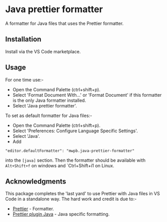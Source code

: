 # Java prettier formatter

A formatter for Java files that uses the Prettier formatter.

## Installation

Install via the VS Code marketplace.

## Usage

For one time use:-

* Open the Command Palette (ctrl+shift+p).
* Select 'Format Document With...' or 'Format Document' if this formatter is the only Java formatter installed.
* Select 'Java prettier formatter'.

To set as default formatter for Java files:-

* Open the Command Palette (ctrl+shift+p).
* Select 'Preferences: Configure Language Specific Settings'.
* Select 'Java'.
* Add 

```
"editor.defaultFormatter": "mwpb.java-prettier-formatter"
```

into the `[java]` section.
Then the formatter should be available with `Alt+Shift+f` on windows and `Ctrl+Shift+i1 on Linux.

## Acknowledgments

This package completes the 'last yard' to use Prettier with Java files in VS Code in a standalone way.
The hard work and credit is due to:-

* [Prettier](https://prettier.io/) - Formatter.
* [Prettier plugin Java](https://github.com/jhipster/prettier-java/tree/master/packages/prettier-plugin-java) - Java specific formatting.